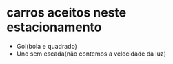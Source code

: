 # carros aceitos neste estacionamento

* Gol(bola e quadrado)
* Uno sem escada(não contemos a velocidade da luz)